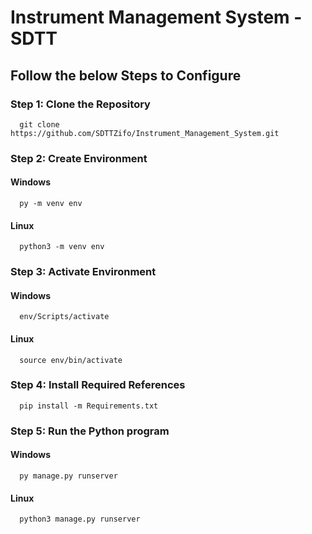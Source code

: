 # Instrument Management System - SDTT

## Follow the below Steps to Configure

### Step 1: Clone the Repository

      git clone https://github.com/SDTTZifo/Instrument_Management_System.git
      
### Step 2: Create Environment
#### Windows
      py -m venv env
#### Linux 
      python3 -m venv env

### Step 3: Activate Environment
#### Windows
      env/Scripts/activate
#### Linux
      source env/bin/activate

### Step 4: Install Required References
      pip install -m Requirements.txt

### Step 5: Run the Python program
#### Windows
      py manage.py runserver
#### Linux
      python3 manage.py runserver
